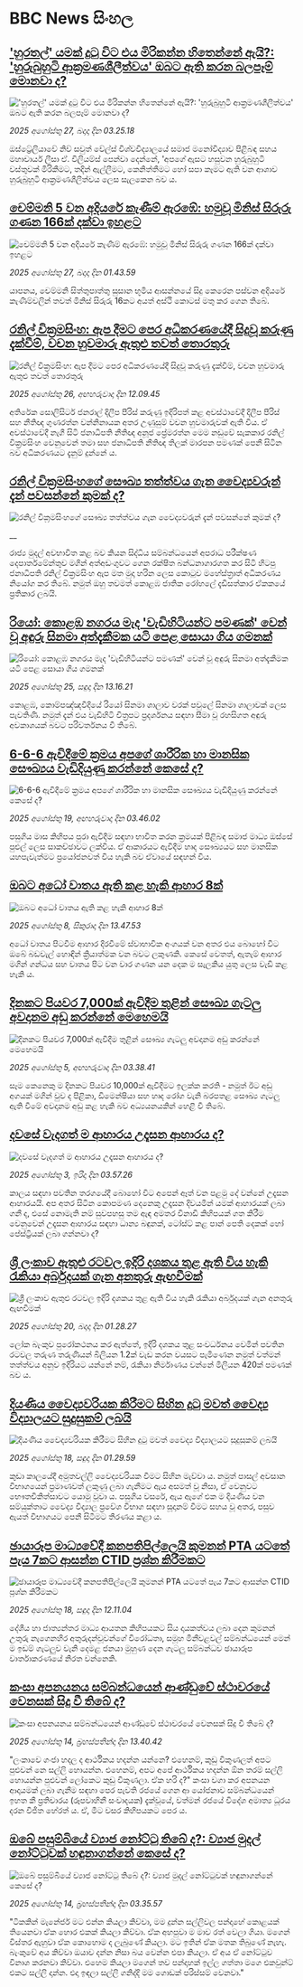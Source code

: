 # BBC News සිංහල## ['හුරතල්' යමක් දුටු විට එය මිරිකන්න හිතෙන්නේ ඇයි?: 'හුරුබුහුටි ආක්‍රමණශීලීත්වය' ඔබට ඇති කරන බලපෑම් මොනවා ද?](https://www.bbc.com/sinhala/articles/cpwyj1dylx4o?at_medium=RSS&at_campaign=rss?at_campaign=githubrss)!['හුරතල්' යමක් දුටු විට එය මිරිකන්න හිතෙන්නේ ඇයි?: 'හුරුබුහුටි ආක්‍රමණශීලීත්වය' ඔබට ඇති කරන බලපෑම් මොනවා ද?](https://ichef.bbci.co.uk/ace/ws/240/cpsprodpb/9ad3/live/345a3df0-7e78-11f0-8eec-4ff8283ed204.jpg)_2025 අගෝස්තු 27, බදාදා දින 03.25.18_ඔස්ට්‍රේලියාවේ නිව් සවුත් වේල්ස් විශ්වවිද්‍යාලයේ සමාජ මනෝවිද්‍යාව පිළිබඳ සහය මහාචාර්ය ලීසා ඒ. විලියම්ස් පෙන්වා දෙන්නේ, 'අපගේ ඇසට හසුවන හුරුබුහුටි වස්තුවක් මිරිකීමට, තදින් ඇල්ලීමට, කෙනිත්තීමට හෝ සපා කෑමට ඇති වන ආශාව හුරුබුහුටි ආක්‍රමණශීලීත්වය ලෙස සැලකෙන බව ය.## [චෙම්මනි 5 වන අදියරේ කැණීම් ඇරඹේ: හමුවූ මිනිස් සිරුරු ගණන 166ක් දක්වා ඉහළට](https://www.bbc.com/sinhala/articles/cd0dmxne28no?at_medium=RSS&at_campaign=rss?at_campaign=githubrss)![චෙම්මනි 5 වන අදියරේ කැණීම් ඇරඹේ: හමුවූ මිනිස් සිරුරු ගණන 166ක් දක්වා ඉහළට](https://ichef.bbci.co.uk/ace/ws/240/cpsprodpb/05e4/live/dd8459e0-81a9-11f0-a34f-318be3fb0481.jpg)_2025 අගෝස්තු 27, බදාදා දින 01.43.59_යාපනය, චෙම්මනි සිත්තුපාත්තු සුසාන භූමිය ආසන්නයේ සිදු කෙරෙන පස්වන අදියරේ කැණීම්වලින් තවත් මිනිස් සිරුරු 16කට අයත් අස්ථි කොටස් මතු කර ගෙන තිබේ.## [රනිල් වික්‍රමසිංහ: ඇප දීමට පෙර අධිකරණයේදී සිදුවූ කරුණු දැක්වීම්, වචන හුවමාරු ඇතුළු තවත් තොරතුරු](https://www.bbc.com/sinhala/articles/c7vlgl7r722o?at_medium=RSS&at_campaign=rss?at_campaign=githubrss)![රනිල් වික්‍රමසිංහ: ඇප දීමට පෙර අධිකරණයේදී සිදුවූ කරුණු දැක්වීම්, වචන හුවමාරු ඇතුළු තවත් තොරතුරු](https://ichef.bbci.co.uk/ace/ws/240/cpsprodpb/567a/live/704ae8a0-8274-11f0-8006-2dafea3fb5d9.jpg)_2025 අගෝස්තු 26, අඟහරුවාදා දින 12.09.45_අතිරේක සොලිසිටර් ජනරාල් දිලීප පීරිස් කරුණු ඉදිරිපත් කළ අවස්ථාවේදී දිලීප පීරිස් සහ නීතිඥ ගුණරත්න වන්නිනායක අතර උණුසුම් වචන හුවමාරුවක් ඇති විය.
ඒ අවස්ථාවේදී නැගී සිටි ජනාධිපති නීතිඥ අනූජ ප්‍රේමරත්න මෙම නඩුවේ සැකකාර රනිල් වික්‍රමසිංහ වෙනුවෙන් තමා සහ ජනාධිපති නීතිඥ තිලක් මාරපන පමණක් පෙනී සිටින බව අධිකරණයට දැනුම් දුන්නේ ය.## [රනිල් වික්‍රමසිංහගේ සෞඛ්‍ය තත්ත්වය ගැන වෛද්‍යවරුන් දැන් පවසන්නේ කුමක් ද?](https://www.bbc.co.uk/sinhala/live/c8x5wdnxvpnt?at_medium=RSS&at_campaign=rss?at_campaign=githubrss)![රනිල් වික්‍රමසිංහගේ සෞඛ්‍ය තත්ත්වය ගැන වෛද්‍යවරුන් දැන් පවසන්නේ කුමක් ද?](https://ichef.bbci.co.uk/ace/standard/240/cpsprodpb/3b7a/live/6ae1e9e0-826a-11f0-a34f-318be3fb0481.jpg)__රාජ්‍ය මුදල් අවභාවිත කළ බව කියන සිද්ධිය සම්බන්ධයෙන් අපරාධ පරීක්ෂණ දෙපාර්තමේන්තුව මගින් අත්අඩංගුවට ගෙන රක්ෂිත බන්ධනාගාරගත කර සිටි හිටපු ජනාධිපති රනිල් වික්‍රමසිංහ ඇප මත මුදා හරින ලෙස කොටුව මහේස්ත්‍රාත් අධිකරණය නියෝග කර තිබේ. නමුත් ඔහු තවමත් කොළඹ ජාතික රෝහලේ දැඩිසත්කාර ඒකකයේ ප්‍රතිකාර ලබයි.## [රියෝ: කොළඹ නගරය මැද 'වැඩිහිටියන්ට පමණක්' වෙන් වූ අඳුරු සිනමා අත්දැකීමක යටි පෙළ සොයා ගිය ගමනක්](https://www.bbc.com/sinhala/articles/ceqyp5ev8jro?at_medium=RSS&at_campaign=rss?at_campaign=githubrss)![රියෝ: කොළඹ නගරය මැද 'වැඩිහිටියන්ට පමණක්' වෙන් වූ අඳුරු සිනමා අත්දැකීමක යටි පෙළ සොයා ගිය ගමනක්](https://ichef.bbci.co.uk/ace/ws/240/cpsprodpb/6be5/live/c2919970-8228-11f0-a34f-318be3fb0481.jpg)_2025 අගෝස්තු 25, සඳුදා දින 13.16.21_කොළඹ, කොම්පඤ්ඤවීදියේ රියෝ සිනමා ශාලාව වරක් පවුලේ සිනමා ශාලාවක් ලෙස පැවතිණි. නමුත් දැන් එය වැඩිහිටි චිත්‍රපට ප්‍රදර්ශනය සඳහා සීමා වූ රහසිගත අඳුරු අවකාශයක් බවට පරිවර්තනය වී තිබේ.## [6-6-6 ඇවිදීමේ ක්‍රමය අපගේ ශාරීරික හා මානසික සෞඛ්‍යය වැඩිදියුණු කරන්නේ කෙසේ ද?](https://www.bbc.com/sinhala/articles/cx23pgd403zo?at_medium=RSS&at_campaign=rss?at_campaign=githubrss)![6-6-6 ඇවිදීමේ ක්‍රමය අපගේ ශාරීරික හා මානසික සෞඛ්‍යය වැඩිදියුණු කරන්නේ කෙසේ ද?](https://ichef.bbci.co.uk/ace/ws/240/cpsprodpb/eb12/live/31ca4fd0-6fc8-11f0-8ffe-3df81ff67cb1.jpg)_2025 අගෝස්තු 19, අඟහරුවාදා දින 03.46.02_පසුගිය මාස කිහිපය පුරා ඇවිදීම සඳහා භාවිත කරන ක්‍රමයක් පිළිබඳ සමාජ මාධ්‍ය ඔස්සේ පුළුල් ලෙස සාකච්ඡාවට ලක්විය. ඒ ආකාරයට ඇවිදීම හෘද සෞඛ්‍යයට සහ මානසික යහපැවැත්මට ප්‍රයෝජනවත් විය හැකි බව ඒවායේ සඳහන් විය.## [ඔබට අධෝ වාතය ඇති කළ හැකි ආහාර 8ක්](https://www.bbc.com/sinhala/articles/c15lvgq2545o?at_medium=RSS&at_campaign=rss?at_campaign=githubrss)![ඔබට අධෝ වාතය ඇති කළ හැකි ආහාර 8ක්](https://ichef.bbci.co.uk/ace/ws/240/cpsprodpb/1173/live/d619c900-745d-11f0-a975-cb151ca452f4.jpg)_2025 අගෝස්තු 8, සිකුරාදා දින 13.47.53_අධෝ වාතය පිටවීම ආහාර දිරවීමේ ස්වාභාවික අංගයක් වන අතර එය බොහෝ විට ඔබේ බඩවැල් හොඳින් ක්‍රියාත්මක වන බවට ලකුණකි. කෙසේ වෙතත්, ඇතැම් ආහාර මගින් ගන්ධය සහ වාතය පිට වන වාර ගණන යන දෙක ම සැලකිය යුතු ලෙස වැඩි කළ හැකි ය.## [දිනකට පියවර 7,000ක් ඇවිදීම තුළින් සෞඛ්‍ය ගැටලු අවදානම අඩු කරන්නේ මෙහෙමයි](https://www.bbc.com/sinhala/articles/c80dr7gzr8do?at_medium=RSS&at_campaign=rss?at_campaign=githubrss)![දිනකට පියවර 7,000ක් ඇවිදීම තුළින් සෞඛ්‍ය ගැටලු අවදානම අඩු කරන්නේ මෙහෙමයි](https://ichef.bbci.co.uk/ace/ws/240/cpsprodpb/dd5a/live/a0008b40-67e4-11f0-a665-63ea82eef55b.jpg)_2025 අගෝස්තු 5, අඟහරුවාදා දින 03.38.41_සෑම කෙනෙකු ම දිනකට පියවර 10,000ක් ඇවිදීමට ඉලක්ක කරති - නමුත් ඊට අඩු අගයක් මගින් වුව ද පිළිකා, ඩිමෙන්ෂියා සහ හෘද රෝග වැනි බරපතළ සෞඛ්‍ය ගැටලු ඇති වීමේ අවදානම අඩු කළ හැකි බව අධ්‍යයනයකින් හෙළි වී තිබේ.## [දවසේ වැදගත් ම ආහාරය උදෑසන ආහාරය ද?](https://www.bbc.com/sinhala/articles/c1kz74pxjpvo?at_medium=RSS&at_campaign=rss?at_campaign=githubrss)![දවසේ වැදගත් ම ආහාරය උදෑසන ආහාරය ද?](https://ichef.bbci.co.uk/ace/ws/240/cpsprodpb/ea48/live/da027ec0-6bb3-11f0-8dbd-f3d32ebd3327.png)_2025 අගෝස්තු 3, ඉරිදා දින 03.57.26_කාලය සඳහා පවතින තරගයේදී බොහෝ විට අපෙන් ඈත් වන පළමු දේ වන්නේ උදෑසන ආහාරයයි. අප අතර සිටින කොපමණ දෙනෙකු උදෑසන දිවයමින් යමක් ආහාරයක් ලබා ගනී ද, එසේ නොමැති නම් සුවපහසු තම ඇඳ අමතර විනාඩි කිහිපයක් ගත කිරීම වෙනුවෙන් උදෑසන ආහාරය සඳහා ධාන්‍ය බඳුනක්, ටෝස්ට් කළ පාන් පෙති දෙකක් හෝ පේස්ට්‍රියක් ලබා ගන්නවා ද?## [ශ්‍රී ලංකාව ඇතුළු රටවල ඉදිරි දශකය තුළ ඇති විය හැකි රැකියා අර්බුදයක් ගැන අනතුරු ඇඟවීමක්](https://www.bbc.com/sinhala/articles/cz71gl0j8l7o?at_medium=RSS&at_campaign=rss?at_campaign=githubrss)![ශ්‍රී ලංකාව ඇතුළු රටවල ඉදිරි දශකය තුළ ඇති විය හැකි රැකියා අර්බුදයක් ගැන අනතුරු ඇඟවීමක්](https://ichef.bbci.co.uk/ace/ws/240/cpsprodpb/c672/live/0db82990-7d89-11f0-ab3e-bd52082cd0ae.jpg)_2025 අගෝස්තු 20, බදාදා දින 01.28.27_ලෝක බැංකුව පුරෝකථනය කර ඇත්තේ, ඉදිරි දශකය තුළ සංවර්ධනය වෙමින් පවතින රටවල තරුණ තරුණියන් බිලියන 1.2ක් වැඩ කරන වයසට පැමිණෙන නමුත් වත්මන් තත්ත්වය අනුව ඉදිරියට යන්නේ නම්, රැකියා නිර්මාණය වන්නේ මිලියන 420ක් පමණක් බව ය.## [දියණිය වෛද්‍යවරියක කිරීමට සිහින දුටු මවත් වෛද්‍ය විද්‍යාලයට සුදුසුකම් ලබයි](https://www.bbc.com/sinhala/articles/cqjyw1n7n0vo?at_medium=RSS&at_campaign=rss?at_campaign=githubrss)![දියණිය වෛද්‍යවරියක කිරීමට සිහින දුටු මවත් වෛද්‍ය විද්‍යාලයට සුදුසුකම් ලබයි](https://ichef.bbci.co.uk/ace/ws/240/cpsprodpb/474a/live/96d7edf0-77a8-11f0-a20f-3b86f375586a.jpg)_2025 අගෝස්තු 18, සඳුදා දින 01.29.59_කුඩා කාලයේදී අමුතවල්ලි වෛද්‍යවරියක වීමට සිහින මැව්වා ය. නමුත් පාසල් අවසාන විභාගයෙන් ප්‍රමාණවත් ලකුණු ලබා ගැනීමට ඇය අසමත් වූ නිසා, ඒ වෙනුවට භෞතචිකිත්සාවට යොමු වූවා ය.
පසුගිය වසරේ, ඇය ඇගේ එක ම දියණිය වන සම්යුක්තාට වෛද්‍ය විද්‍යාල ප්‍රවේශ විභාග සඳහා සූදානම් වීමට සහය වූ අතර, පසුව ඇයත් විභාගයට පෙනී සිටීමට තීරණය කළා ය.## [ඡායාරූප මාධ්‍යවේදී කනපතිපිල්ලෙයි කුමනන් PTA යටතේ පැය 7කට ආසන්න CTID ප්‍රශ්න කිරීමකට](https://www.bbc.com/sinhala/articles/c0j9v2w8gveo?at_medium=RSS&at_campaign=rss?at_campaign=githubrss)![ඡායාරූප මාධ්‍යවේදී කනපතිපිල්ලෙයි කුමනන් PTA යටතේ පැය 7කට ආසන්න CTID ප්‍රශ්න කිරීමකට](https://ichef.bbci.co.uk/ace/ws/240/cpsprodpb/cbde/live/dc319c60-7c1d-11f0-a34f-318be3fb0481.jpg)_2025 අගෝස්තු 18, සඳුදා දින 12.11.04_දේශීය හා ජාත්‍යන්තර මාධ්‍ය ආයතන කිහිපයකට සිය දායකත්වය ලබා දෙන කුමනන් උතුරු නැගෙනහිර අතුරුදන්වූවන්ගේ විරෝධතා, සමූහ මිනීවළවල් සම්බන්ධයෙන් මෙන් ම ඉඩම් ගැටලුව වැනි දෙමළ ජනයා මුහුණ දෙන ගැටලු සම්බන්ධව ඡායාරූප වාර්තාකරණයේ නිරත වන්නෙකි.## [කංසා අපනයනය සම්බන්ධයෙන් ආණ්ඩුවේ ස්ථාවරයේ වෙනසක් සිදු වී තිබේ ද?](https://www.bbc.com/sinhala/articles/cqjyw7z11z0o?at_medium=RSS&at_campaign=rss?at_campaign=githubrss)![කංසා අපනයනය සම්බන්ධයෙන් ආණ්ඩුවේ ස්ථාවරයේ වෙනසක් සිදු වී තිබේ ද?](https://ichef.bbci.co.uk/ace/ws/240/cpsprodpb/7ac3/live/90f31c40-790e-11f0-8071-1788c7e8ae0e.png)_2025 අගෝස්තු 14, බ්‍රහස්පතින්දා දින 13.40.42_"ලංකාවෙ ගංජා හදල ද ආර්ථිකය හදන්න යන්නෙ? එහෙනම්, කුඩු විකුණලත් අපට පුළුවන් නෙ සල්ලි හොයන්න. එහෙනම්, අපට අපේ ආර්ථිකය හදන්න ඕන තරම් සල්ලි හොයන්න පුළුවන් ලෝකෙට කුඩු විකුණලා. ඒක හරි ද?"
කංසා වගා කර අපනයන ආදායමක් ලබා ගැනීම සඳහා පෙර පැවති රජයේ ගෙන ආ යෝජනාව සම්බන්ධයෙන් ඉහත කී ප්‍රතිචාරය (රූපවාහිනී සංවාදයක) දැක්වූයේ, වත්මන් රජයේ විදේශ අමාත්‍ය ධූරය දරන විජිත හේරත් ය. ඒ, මීට වසර කිහිපයකට පෙර ය.## [ඔබේ පසුම්බියේ ව්‍යාජ නෝට්ටු තිබේ ද?: ව්‍යාජ මුදල් නෝට්ටුවක් හඳුනාගන්නේ කෙසේ ද?](https://www.bbc.com/sinhala/articles/cwyppwl5567o?at_medium=RSS&at_campaign=rss?at_campaign=githubrss)![ඔබේ පසුම්බියේ ව්‍යාජ නෝට්ටු තිබේ ද?: ව්‍යාජ මුදල් නෝට්ටුවක් හඳුනාගන්නේ කෙසේ ද?](https://ichef.bbci.co.uk/ace/ws/240/cpsprodpb/dd6d/live/1e652410-76ad-11f0-8155-5f8739f897b4.jpg)_2025 අගෝස්තු 14, බ්‍රහස්පතින්දා දින 03.35.57_"ටිකකින් මැනේජර් මට එන්න කියලා කිව්වා, මම දුන්න සල්ලිවල පන්දාහේ කොළයක් තියෙනවා ඒක හොර එකක් කියලා කිව්වා. ඒක අහපුවා ම මාව රත් වෙලා ගියා. මගෙන් විස්තර ඇහුවා ඒක කොහොම ද ලැබුණේ කියලා. මට ඉතින් ඒක මතක තිබුණේ නැහැ. බැංකුවේ අය කිව්වා ඔයාව දන්න නිසා බය වෙන්න එපා කියලා. ඒ අය ඒ නෝට්ටුව විනාශ කරනවා කිව්වා. එහෙම කියලා මගෙන් තව පන්දාහක් ඉල්ල ගත්තා මගෙ එකවුන්ට් එකට සල්ලි දාන්න. එදා ඉඳලා සල්ලි ගනිද්දි මම ගොඩක් පරිස්සම් වෙනවා."